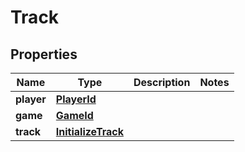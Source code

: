 
# Track

## Properties
Name | Type | Description | Notes
------------ | ------------- | ------------- | -------------
**player** | [**PlayerId**](PlayerId.md) |  | 
**game** | [**GameId**](GameId.md) |  | 
**track** | [**InitializeTrack**](InitializeTrack.md) |  | 



